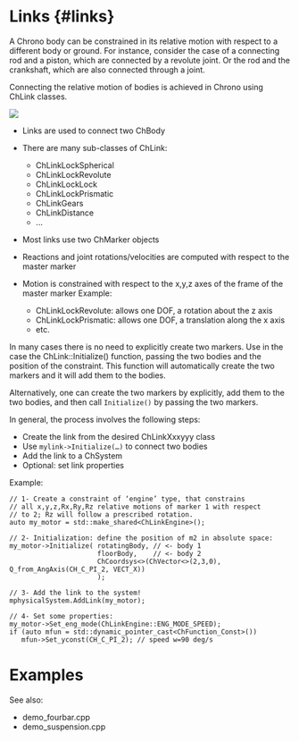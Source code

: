 ﻿
Links      {#links}
========


A Chrono body can be constrained in its relative motion with respect to a different body or ground.
For instance, consider the case of a connecting rod and a piston, which are connected by a revolute joint. Or the rod and the crankshaft, which are also connected through a joint.
 
Connecting the relative motion of bodies is achieved in Chrono using ChLink classes.

![](http://www.projectchrono.org/assets/manual/pic_ChLink.png)

- Links are used to connect two ChBody

- There are many sub-classes of ChLink:
  - ChLinkLockSpherical
  - ChLinkLockRevolute
  - ChLinkLockLock
  - ChLinkLockPrismatic
  - ChLinkGears
  - ChLinkDistance
  - ...

- Most links use two ChMarker objects 

- Reactions and joint rotations/velocities are computed with respect to the master marker

- Motion is constrained with respect to the x,y,z axes of the frame of the master marker
  Example:
  - ChLinkLockRevolute: allows one DOF, a rotation about the z axis
  - ChLinkLockPrismatic: allows one DOF, a translation along the x axis
  - etc. 

In many cases there is no need to explicitly create two markers. Use in the case the ChLink::Initialize() 
function, passing the two bodies and the position of the constraint. This function will automatically create the two markers and it will add them to the bodies.

Alternatively, one can create the two markers by explicitly, add them to
the two bodies, and then call ```Initialize()``` by passing the two markers.

In general, the process involves the following steps:

- Create the link from the desired ChLinkXxxyyy class
- Use ```mylink->Initialize(…)``` to connect two bodies
- Add the link to a ChSystem
- Optional: set link properties

Example:

~~~{.cpp}
// 1- Create a constraint of ‘engine’ type, that constrains
// all x,y,z,Rx,Ry,Rz relative motions of marker 1 with respect 
// to 2; Rz will follow a prescribed rotation.
auto my_motor = std::make_shared<ChLinkEngine>();

// 2- Initialization: define the position of m2 in absolute space:
my_motor->Initialize( rotatingBody, // <- body 1
                      floorBody,    // <- body 2                       
                      ChCoordsys<>(ChVector<>(2,3,0), Q_from_AngAxis(CH_C_PI_2, VECT_X))  
                      );

// 3- Add the link to the system!
mphysicalSystem.AddLink(my_motor);

// 4- Set some properties:
my_motor->Set_eng_mode(ChLinkEngine::ENG_MODE_SPEED);
if (auto mfun = std::dynamic_pointer_cast<ChFunction_Const>())
   mfun->Set_yconst(CH_C_PI_2); // speed w=90 deg/s
~~~


# Examples

See also:

- demo_fourbar.cpp
- demo_suspension.cpp


